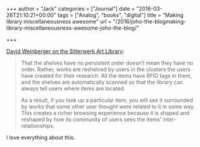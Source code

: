 +++
author = "Jack"
categories = ["Journal"]
date = "2016-03-26T21:10:21+00:00"
tags = ["Analog", "books", "digital"]
title = "Making library miscellaneousness awesome"
url = "/2016/joho-the-blogmaking-library-miscellaneousness-awesome-joho-the-blog/"

+++

[David Weinberger on the Sitterwerk Art Library][1]:

> That the shelves have no persistent order doesn’t mean they have no order. Rather, works are reshelved by users in the clusters the users have created for their research. All the items have RFID tags in them, and the shelves are automatically scanned so that the library can always tell users where items are located.
> 
> As a result, if you look up a particular item, you will see it surrounded by works that some other user thought were related to it in some way. This creates a richer browsing experience because it is shaped and reshaped by how its community of users sees the items’ inter-relationships.

I love everything about this.

 [1]: http://www.hyperorg.com/blogger/2016/03/08/making-library-miscellaneousness-awesome/